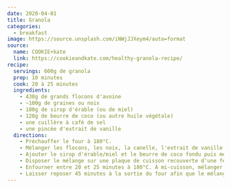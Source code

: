 ```yaml
---
date: 2020-04-01
title: Granola
categories:
  - breakfast
image: https://source.unsplash.com/iNWjJJXeym4/auto=format
source:
  name: COOKIE+kate
  link: https://cookieandkate.com/healthy-granola-recipe/
recipe:
  servings: 600g de granola
  prep: 10 minutes
  cook: 20 à 25 minutes
  ingredients:
    - 430g de grands flocons d'avoine
    - ~100g de graines ou noix
    - 180g de sirop d'érable (ou de miel)
    - 120g de beurre de coco (ou autre huile végétale)
    - une cuillère à café de sel
    - une pincée d'extrait de vanille
  directions:
    - Préchauffer le four à 180°C.
    - Mélanger les flocons, les noix, la canelle, l'extrait de vanille et le sel dans un grand bol.
    - Ajouter le sirop d'érable/miel et le beurre de coco fondu puis mélanger jusqu'à ce que les flocons soient tous bien imprégnés.
    - Disposer le mélange sur une plaque de cuisson recouverte d'une feuille de papier sulfurisé. Veiller à ce que le mélange forme une épaisseur uniforme.
    - Enfourner entre 20 et 25 minutes à 180°C. À mi-cuisson, mélanger les flocons pour une cuisson plus uniforme. Pour obtenir des gros morceaux après la cuisson, bien aplatir avec une cuillère en bois.
    - Laisser reposer 45 minutes à la sortie du four afin que le mélange refroidisse tranquillement. C'est à ce moment-là que les flocons se lient entre eux.
---
```

